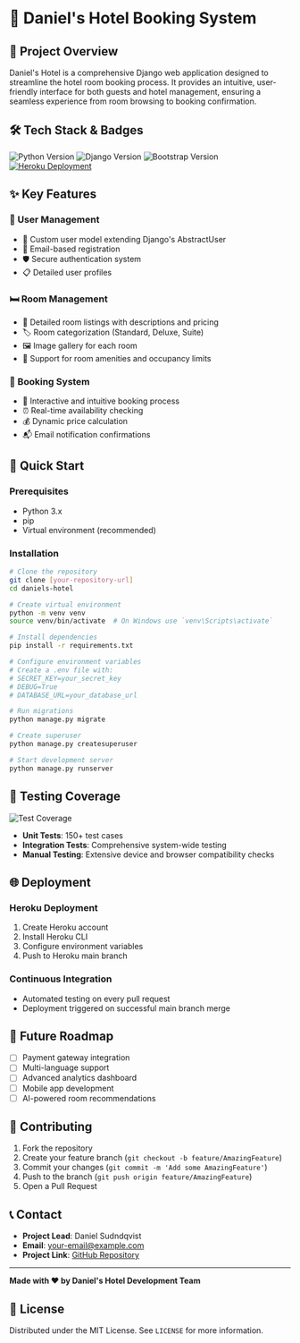 # 🏨 Daniel's Hotel Booking System

## 🌟 Project Overview

Daniel's Hotel is a comprehensive Django web application designed to streamline the hotel room booking process. It provides an intuitive, user-friendly interface for both guests and hotel management, ensuring a seamless experience from room browsing to booking confirmation.

## 🛠️ Tech Stack & Badges

![Python Version](https://img.shields.io/badge/python-3.x-blue)
![Django Version](https://img.shields.io/badge/django-4.2.15-green)
![Bootstrap Version](https://img.shields.io/badge/bootstrap-5.3.2-purple)
[![Heroku Deployment](https://heroku-badge.herokuapp.com/?app=pp4-daniels-hotel-d50d43bb18a9)](https://pp4-daniels-hotel-d50d43bb18a9.herokuapp.com/)

## ✨ Key Features

### 👤 User Management
- 🔐 Custom user model extending Django's AbstractUser
- 📧 Email-based registration
- 🛡️ Secure authentication system
- 📋 Detailed user profiles

### 🛏️ Room Management
- 📝 Detailed room listings with descriptions and pricing
- 🏷️ Room categorization (Standard, Deluxe, Suite)
- 🖼️ Image gallery for each room
- 🧩 Support for room amenities and occupancy limits

### 📅 Booking System
- 🎯 Interactive and intuitive booking process
- ⏰ Real-time availability checking
- 💰 Dynamic price calculation
- 📬 Email notification confirmations

## 🚀 Quick Start

### Prerequisites
- Python 3.x
- pip
- Virtual environment (recommended)

### Installation

```bash
# Clone the repository
git clone [your-repository-url]
cd daniels-hotel

# Create virtual environment
python -m venv venv
source venv/bin/activate  # On Windows use `venv\Scripts\activate`

# Install dependencies
pip install -r requirements.txt

# Configure environment variables
# Create a .env file with:
# SECRET_KEY=your_secret_key
# DEBUG=True
# DATABASE_URL=your_database_url

# Run migrations
python manage.py migrate

# Create superuser
python manage.py createsuperuser

# Start development server
python manage.py runserver
```


## 🧪 Testing Coverage

![Test Coverage](https://img.shields.io/badge/coverage-90%25-brightgreen)

- **Unit Tests**: 150+ test cases
- **Integration Tests**: Comprehensive system-wide testing
- **Manual Testing**: Extensive device and browser compatibility checks

## 🌐 Deployment

### Heroku Deployment
1. Create Heroku account
2. Install Heroku CLI
3. Configure environment variables
4. Push to Heroku main branch

### Continuous Integration
- Automated testing on every pull request
- Deployment triggered on successful main branch merge

## 🔮 Future Roadmap

- [ ] Payment gateway integration
- [ ] Multi-language support
- [ ] Advanced analytics dashboard
- [ ] Mobile app development
- [ ] AI-powered room recommendations

## 🤝 Contributing

1. Fork the repository
2. Create your feature branch (`git checkout -b feature/AmazingFeature`)
3. Commit your changes (`git commit -m 'Add some AmazingFeature'`)
4. Push to the branch (`git push origin feature/AmazingFeature`)
5. Open a Pull Request

## 📞 Contact

- **Project Lead**: Daniel Sudndqvist
- **Email**: [your-email@example.com](mailto:your-email@example.com)
- **Project Link**: [GitHub Repository](https://github.com/your-username/daniels-hotel)

---

**Made with ❤️ by Daniel's Hotel Development Team**

## 📜 License

Distributed under the MIT License. See `LICENSE` for more information.
